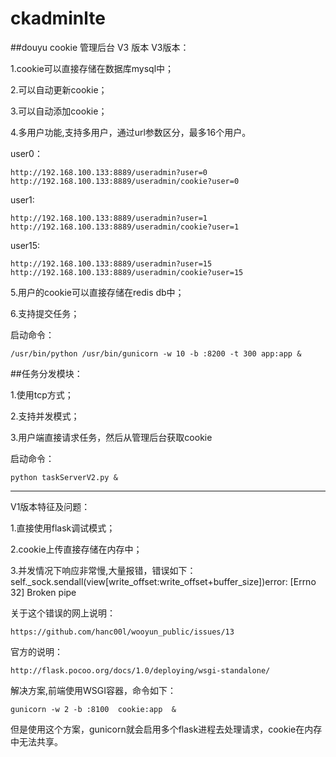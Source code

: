 # ckadminlte

##douyu cookie 管理后台 V3 版本
V3版本：

1.cookie可以直接存储在数据库mysql中；

2.可以自动更新cookie；

3.可以自动添加cookie；

4.多用户功能,支持多用户，通过url参数区分，最多16个用户。 

user0： 

	http://192.168.100.133:8889/useradmin?user=0 
	http://192.168.100.133:8889/useradmin/cookie?user=0

user1: 
 
	http://192.168.100.133:8889/useradmin?user=1 
	http://192.168.100.133:8889/useradmin/cookie?user=1

user15:

	http://192.168.100.133:8889/useradmin?user=15 
	http://192.168.100.133:8889/useradmin/cookie?user=15

5.用户的cookie可以直接存储在redis db中；

6.支持提交任务；

启动命令：

	/usr/bin/python /usr/bin/gunicorn -w 10 -b :8200 -t 300 app:app &

##任务分发模块：

1.使用tcp方式；

2.支持并发模式；

3.用户端直接请求任务，然后从管理后台获取cookie

启动命令：

	python taskServerV2.py &
--------------------------------------------------------------------
V1版本特征及问题：

1.直接使用flask调试模式；

2.cookie上传直接存储在内存中；

3.并发情况下响应非常慢,大量报错，错误如下：
	self._sock.sendall(view[write_offset:write_offset+buffer_size])error: [Errno 32] Broken pipe

关于这个错误的网上说明：

	https://github.com/hanc00l/wooyun_public/issues/13

官方的说明：

	http://flask.pocoo.org/docs/1.0/deploying/wsgi-standalone/

解决方案,前端使用WSGI容器，命令如下：

	gunicorn -w 2 -b :8100  cookie:app  &

但是使用这个方案，gunicorn就会启用多个flask进程去处理请求，cookie在内存中无法共享。
